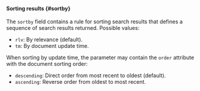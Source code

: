 #### Sorting results {#sortby}

The `sortby` field contains a rule for sorting search results that defines a sequence of search results returned. Possible values:

* `rlv`: By relevance (default).
* `tm`: By document update time.

When sorting by update time, the parameter may contain the `order` attribute with the document sorting order:

* `descending`: Direct order from most recent to oldest (default).
* `ascending`: Reverse order from oldest to most recent.
